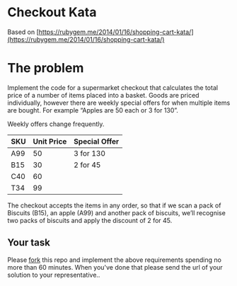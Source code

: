 # Checkout Kata

Based on [https://rubygem.me/2014/01/16/shopping-cart-kata/](https://rubygem.me/2014/01/16/shopping-cart-kata/)


# The problem
Implement the code for a supermarket checkout that calculates the total price of a number of items placed into a basket. Goods are priced individually, however there are weekly special offers for when multiple items are bought. For example “Apples are 50 each or 3 for 130”.

Weekly offers change frequently.


|         SKU    |Unit Price                          |Special Offer
|----------------|-------------------------------|-----------------------------|
|A99|50|3 for 130|
|B15|30|2 for 45|
|C40|60||
|T34|99||




The checkout accepts the items in any order, so that if we scan a pack of Biscuits (B15), an apple (A99) and another pack of biscuits, we’ll recognise two packs of biscuits and apply the discount of 2 for 45.



## Your task

Please [fork](https://help.github.com/en/github/getting-started-with-github/fork-a-repo) this repo and implement the above requirements spending no more than 60 minutes. When you've done that please send the url of your solution to your representative..
